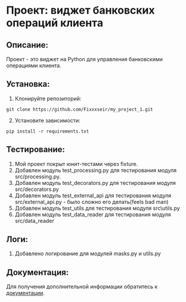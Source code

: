 # Проект: виджет банковских операций клиента

## Описание:

Проект - это виджет на Python для управления банковскими операциями клиента.

## Установка:

1. Клонируйте репозиторий:
```
git clone https://github.com/Fixxxseir/my_project_1.git
```
2. Установите зависимости:
```
pip install -r requirements.txt
```
## Тестирование:

1. Мой проект покрыт юнит-тестами через fixture.
2. Добавлен модуль test_processing.py для тестирования модуля src/processing.py.
3. Добавлен модуль test_decorators.py для тестирования модуля src/decorators.py
4. Добавлен модуль test_external_api для тестирования модуля src/external_api.py - было сложно его делать(feels bad man)
5. Добавлен модуль test_utils для тестирования модуля src\utils.py
6. Добавлен модуль test_data_reader для тестирования модуля src/data_reader
## Логи:
1. Добавлено логирование для модулей masks.py и utils.py

## Документация:

Для получения дополнительной информации обратитесь к [документации](README.md).
